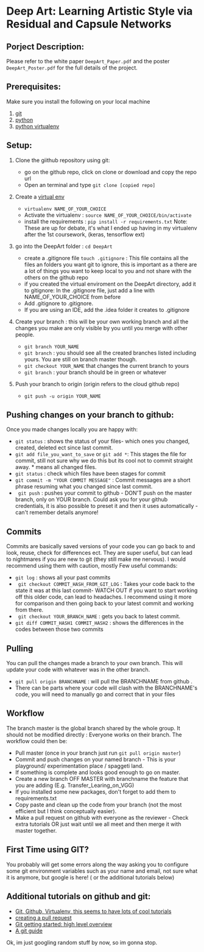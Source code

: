 # Deep Art: Learning Artistic Style via Residual and Capsule Networks

## Porject Description:

Please refer to the white paper ```DeepArt_Paper.pdf``` and the poster ```DeepArt_Poster.pdf``` for
the full details of the project.


## Prerequisites:
Make sure you install the following on your local machine
1. [git](https://gist.github.com/derhuerst/1b15ff4652a867391f03)
2. [python](https://www.python.org/downloads/)
3. [python virtualenv](https://virtualenv.pypa.io/en/stable/installation/)



## Setup:
1. Clone the giithub repository using git:
    - go on the github repo, click on clone or download and copy the repo url
    - Open an terminal and type ```git clone [copied repo]```
2. Create a [virtual env](https://virtualenv.pypa.io/en/stable/userguide/)
    -  ```virtualenv NAME_OF_YOUR_CHOICE```
    -   Activate the virtualenv : ```source NAME_OF_YOUR_CHOICE/bin/activate```
    -  install the requirements : ```pip install -r requirements.txt```
        Note: These are up for debate, it's what I ended up having in my virtualenv after the 1st coursework,
        (keras, tensorflow ext)
3. go into the DeepArt folder : ```cd DeepArt```
    - create a .gitignore file ```touch .gitignore``` : This file contains all the files an folders you want git
    to ignore, this is important as a there are a lot of things you want to keep local to you and not share with the others
    on the github repo
    - if you created the virtual enviroment on the DeepArt directory, add it to gitignore: In the .gitignore file,
    just add a line with NAME_OF_YOUR_CHOICE from before
    - Add .gitignore to .gitignore.
    - If you are using an IDE, add the .idea folder it creates to .gitignore
4. Create your branch : this will be your own working branch and all the changes you make are only visible by you until
you merge with other people.
    - ```git branch YOUR_NAME```
    - ``` git branch ``` : you should see all the created branches listed including yours. You are still on branch master though.
    - ```git checkout YOUR_NAME``` that changes the current branch to yours
    - ```git branch``` : your branch should be in green or whatever

5. Push your branch to origin (origin refers to the cloud github repo)
    - ```git push -u origin YOUR_NAME```


## Pushing changes on your branch to github:
Once you made changes locally you are happy with:
- ```git status``` : shows the status of your files- which ones you changed, created, deleted ect since last commit.
- ```git add file_you_want_to_save```  or ```git add *```:  This stages the file for commit, still not sure why we do this but its
    cool not to commit straight away. * means all changed files.
- ```git status``` : check which files have been stages for commit
- ```git commit -m "YOUR COMMIT MESSAGE"``` : Commit messages are a short phrase resuming what you changed since last commit.
- ``` git push``` : pushes your commit to github - DON'T push on the master branch, only on YOUR branch. Could ask you
for your github credentials, it is also possible to preset it and then it uses automatically - can't remember details anymore!


## Commits
Commits are basically saved versions of your code you can go back to and look, reuse, check for differences ect. They are
super useful, but can lead to nightmares if you are new to git (they still make me nervous).
I would recommend using them with caution, mostly
Few useful commands:
- ```git log``` : shows all your past commits
- ``` git checkout COMMIT_HASH_FROM_GIT_LOG``` : Takes your code back to the state it was at this last commit- WATCH
       OUT if you want to start working off this older code, can lead to headaches. I recommend using it more for comparison
       and then going back to your latest commit and working from there.
- ``` git checkout YOUR_BRANCH_NAME``` : gets you back to latest commit.
- ```git diff COMMIT_HASH1 COMMIT_HASH2``` : shows the differences in the codes between those two commits


## Pulling
You can  pull the changes made a branch to your own branch. This will update your code with whatever was in the other branch.
- ```git pull origin BRANCHNAME``` : will pull the BRANCHNAME from github .
- There can be parts where your code will clash with the BRANCHNAME's code, you will need to manually go and correct that in your files



## Workflow
The branch master is the global branch shared by the whole group.  It should not be modified directly : Everyone works on their branch.
The workflow could then be:
- Pull master (once in your branch just run ```git pull origin master```)
- Commit and push changes on your named branch - This is your playground/ experimentation place / spaggeti land.
- If something is complete and looks good enough to go on master.
- Create a new branch  OFF MASTER with branchname the feature that you are adding (E.g. Transfer_Learing_on_VGG)
- If you installed some new packages, don't forget to add them to requirements.txt
- Copy paste and clean up the code from your branch (not the most efficient but I think conceptually easier).
- Make a pull request on github with everyone as the reviewer - Check extra tutorials OR just wait until we all meet and
then merge it with master together.


## First Time using GIT?
You probably will get some errors along the way asking you to configure some git environment variables such as your name
and email, not sure what it is anymore,  but google is here! ( or the additional tutorials below)



## Additional tutorials on github and git:
- [Git, Github, Virtualenv, this seems to have lots of cool tutorials](http://dont-be-afraid-to-commit.readthedocs.io/en/latest/git/index.html)
- [creating a pull request](https://help.github.com/articles/creating-a-pull-request/)
- [Git getting started: high level overview](https://git-scm.com/book/en/v1/Getting-Started)
- [A git guide](http://rogerdudler.github.io/git-guide/)

Ok, im just googling random stuff by now, so im gonna stop.
